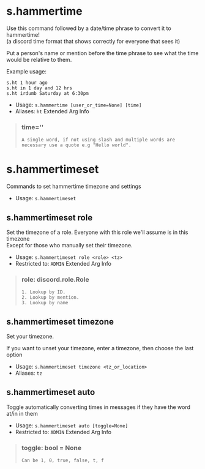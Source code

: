 # s.hammertime
Use this command followed by a date/time phrase to convert it to hammertime! <br/>
(a discord time format that shows correctly for everyone that sees it)<br/>

Put a person's name or mention before the time phrase to see what the time would be relative to them.<br/>

Example usage:<br/>

`s.ht 1 hour ago`<br/>
`s.ht in 1 day and 12 hrs`<br/>
`s.ht irdumb Saturday at 6:30pm`<br/>
 - Usage: `s.hammertime [user_or_time=None] [time]`
 - Aliases: `ht`
Extended Arg Info
> ### time=''
> ```
> A single word, if not using slash and multiple words are necessary use a quote e.g "Hello world".
> ```
# s.hammertimeset
Commands to set hammertime timezone and settings<br/>
 - Usage: `s.hammertimeset`
## s.hammertimeset role
Set the timezone of a role. Everyone with this role we'll assume is in this timezone<br/>
Except for those who manually set their timezone.<br/>
 - Usage: `s.hammertimeset role <role> <tz>`
 - Restricted to: `ADMIN`
Extended Arg Info
> ### role: discord.role.Role
> 
> 
>     1. Lookup by ID.
>     2. Lookup by mention.
>     3. Lookup by name
> 
>     
## s.hammertimeset timezone
Set your timezone.<br/>

If you want to unset your timezone, enter a timezone, then choose the last option<br/>
 - Usage: `s.hammertimeset timezone <tz_or_location>`
 - Aliases: `tz`
## s.hammertimeset auto
Toggle automatically converting times in messages if they have the word at/in in them<br/>
 - Usage: `s.hammertimeset auto [toggle=None]`
 - Restricted to: `ADMIN`
Extended Arg Info
> ### toggle: bool = None
> ```
> Can be 1, 0, true, false, t, f
> ```
